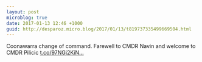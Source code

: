 ```yaml
---
layout: post
microblog: true
date: 2017-01-13 12:46 +1000
guid: http://desparoz.micro.blog/2017/01/13/t819737335499669504.html
---
```

Coonawarra change of command. Farewell to CMDR Navin and welcome to CMDR Pilicic [t.co/97NGj2KiN...](https://t.co/97NGj2KiNH)

